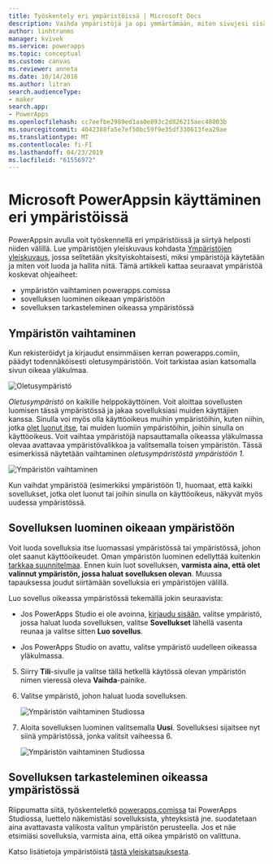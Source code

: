 ```yaml
---
title: Työskentely eri ympäristöissä | Microsoft Docs
description: Vaihda ympäristöjä ja opi ymmärtämään, miten sivujesi sisältö muuttuu.
author: linhtranms
manager: kvivek
ms.service: powerapps
ms.topic: conceptual
ms.custom: canvas
ms.reviewer: anneta
ms.date: 10/14/2016
ms.author: litran
search.audienceType:
- maker
search.app:
- PowerApps
ms.openlocfilehash: cc7eefbe2989ed1aa0e893c2d826215aec48003b
ms.sourcegitcommit: 4042388fa5e7ef50bc59f9e35df330613fea29ae
ms.translationtype: MT
ms.contentlocale: fi-FI
ms.lasthandoff: 04/23/2019
ms.locfileid: "61556972"
---
```

# <a name="working-with-environments-and-microsoft-powerapps"></a>Microsoft PowerAppsin käyttäminen eri ympäristöissä
PowerAppsin avulla voit työskennellä eri ympäristöissä ja siirtyä helposti niiden välillä. Lue ympäristöjen yleiskuvaus kohdasta [Ympäristöjen yleiskuvaus](../../administrator/environments-overview.md), jossa selitetään yksityiskohtaisesti, miksi ympäristöjä käytetään ja miten voit luoda ja hallita niitä. Tämä artikkeli kattaa seuraavat ympäristöä koskevat ohjeaiheet:

* ympäristön vaihtaminen powerapps.comissa
* sovelluksen luominen oikeaan ympäristöön
* sovelluksen tarkasteleminen oikeassa ympäristössä

## <a name="switch-the-environment"></a>Ympäristön vaihtaminen
Kun rekisteröidyt ja kirjaudut ensimmäisen kerran powerapps.comiin, päädyt todennäköisesti oletusympäristöön. Voit tarkistaa asian katsomalla sivun oikeaa yläkulmaa.

![Oletusympäristö](./media/working-with-environments/env-dropdown.png)

*Oletusympäristö* on kaikille helppokäyttöinen. Voit aloittaa sovellusten luomisen tässä ympäristössä ja jakaa sovelluksiasi muiden käyttäjien kanssa. Sinulla voi myös olla käyttöoikeus muihin ympäristöihin, kuten niihin, jotka [olet luonut itse](../../administrator/environments-administration.md), tai muiden luomiin ympäristöihin, joihin sinulla on käyttöoikeus. Voit vaihtaa ympäristöjä napsauttamalla oikeassa yläkulmassa olevaa avattavaa ympäristövalikkoa ja valitsemalla toisen ympäristön. Tässä esimerkissä näytetään vaihtaminen *oletusympäristöstä* *ympäristöön 1*.

![Ympäristön vaihtaminen](./media/working-with-environments/switch-env.png)

Kun vaihdat ympäristöä (esimerkiksi ympäristöön 1), huomaat, että kaikki sovellukset, jotka olet luonut tai joihin sinulla on käyttöoikeus, näkyvät myös uudessa ympäristössä.

## <a name="create-apps-in-the-right-environment"></a>Sovelluksen luominen oikeaan ympäristöön
Voit luoda sovelluksia itse luomassasi ympäristössä tai ympäristössä, johon olet saanut käyttöoikeudet. Oman ympäristön luominen edellyttää kuitenkin [tarkkaa suunnitelmaa](../../administrator/pricing-billing-skus.md). Ennen kuin luot sovelluksen, **varmista aina, että olet valinnut ympäristön, jossa haluat sovelluksen olevan**. Muussa tapauksessa joudut siirtämään sovelluksia eri ympäristöjen välillä.

Luo sovellus oikeassa ympäristössä tekemällä jokin seuraavista:

- Jos PowerApps Studio ei ole avoinna, [kirjaudu sisään](http://web.powerapps.com?utm_source=padocs&utm_medium=linkinadoc&utm_campaign=referralsfromdoc), valitse ympäristö, jossa haluat luoda sovelluksen, valitse **Sovellukset** lähellä vasenta reunaa ja valitse sitten **Luo sovellus**.

- Jos PowerApps Studio on avattu, valitse ympäristö uudelleen oikeassa yläkulmassa.

5. Siirry **Tili**-sivulle ja valitse tällä hetkellä käytössä olevan ympäristön nimen vieressä oleva **Vaihda**-painike.

6. Valitse ympäristö, johon haluat luoda sovelluksen.

    ![Ympäristön vaihtaminen Studiossa](./media/working-with-environments/studio-env-dropdown2.PNG)

7. Aloita sovelluksen luominen valitsemalla **Uusi**. Sovelluksesi sijaitsee nyt siinä ympäristössä, jonka valitsit vaiheessa 6.

    ![Ympäristön vaihtaminen Studiossa](./media/working-with-environments/new-app.PNG)

## <a name="view-apps-in-the-right-environment"></a>Sovelluksen tarkasteleminen oikeassa ympäristössä
Riippumatta siitä, työskenteletkö [powerapps.comissa](http://web.powerapps.com?utm_source=padocs&utm_medium=linkinadoc&utm_campaign=referralsfromdoc) tai PowerApps Studiossa, luettelo näkemistäsi sovelluksista, yhteyksistä jne. suodatetaan aina avattavasta valikosta valitun ympäristön perusteella. Jos et näe etsimiäsi sovelluksia, varmista aina, että oikea ympäristö on valittuna.

Katso lisätietoja ympäristöistä [tästä yleiskatsauksesta](../../administrator/environments-overview.md).
